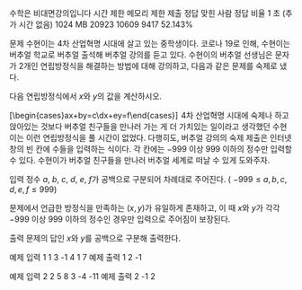 수학은 비대면강의입니다
시간 제한	메모리 제한	제출	정답	맞힌 사람	정답 비율
1 초 (추가 시간 없음)	1024 MB	20923	10609	9417	52.143%

문제
수현이는 4차 산업혁명 시대에 살고 있는 중학생이다. 코로나 19로 인해, 수현이는 버추얼 학교로 버추얼 출석해 버추얼 강의를 듣고 있다. 수현이의 버추얼 선생님은 문자가 2개인 연립방정식을 해결하는 방법에 대해 강의하고, 다음과 같은 문제를 숙제로 냈다.

다음 연립방정식에서 
$x$와 
$y$의 값을 계산하시오.
 
\[\begin{cases}ax+by=c\\dx+ey=f\end{cases}\] 
4차 산업혁명 시대에 숙제나 하고 앉아있는 것보다 버추얼 친구들을 만나러 가는 게 더 가치있는 일이라고 생각했던 수현이는 이런 연립방정식을 풀 시간이 없었다. 다행히도, 버추얼 강의의 숙제 제출은 인터넷 창의 빈 칸에 수들을 입력하는 식이다. 각 칸에는 
$-999$ 이상 
$999$ 이하의 정수만 입력할 수 있다. 수현이가 버추얼 친구들을 만나러 버추얼 세계로 떠날 수 있게 도와주자.

입력
정수 
$a$, 
$b$, 
$c$, 
$d$, 
$e$, 
$f$가 공백으로 구분되어 차례대로 주어진다. (
$-999 \leq a,b,c,d,e,f \leq 999$)

문제에서 언급한 방정식을 만족하는 
$\left(x,y\right)$가 유일하게 존재하고, 이 때 
$x$와 
$y$가 각각 
$-999$ 이상 
$999$ 이하의 정수인 경우만 입력으로 주어짐이 보장된다.

출력
문제의 답인 
$x$와 
$y$를 공백으로 구분해 출력한다.

예제 입력 1 
1 3 -1 4 1 7
예제 출력 1 
2 -1

예제 입력 2 
2 5 8 3 -4 -11
예제 출력 2 
-1 2